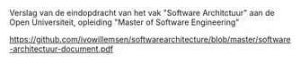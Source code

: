 Verslag van de eindopdracht van het vak "Software Architctuur" aan de Open Universiteit, opleiding "Master of Software Engineering"

https://github.com/ivowillemsen/softwarearchitecture/blob/master/software-architectuur-document.pdf
